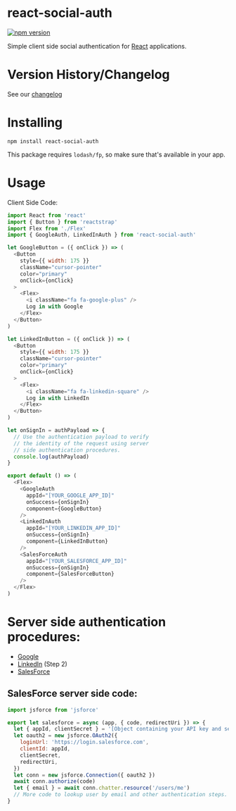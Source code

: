 # react-social-auth

[![npm version](https://badge.fury.io/js/react-social-auth.svg)](https://badge.fury.io/js/react-social-auth)

Simple client side social authentication for [React](https://reactjs.org/) applications.

# Version History/Changelog

See our [changelog](https://github.com/smartprocure/react-social-auth/blob/master/CHANGELOG.md)

# Installing

`npm install react-social-auth`

This package requires `lodash/fp`, so make sure that's available in your app.

# Usage

Client Side Code:

```js
import React from 'react'
import { Button } from 'reactstrap'
import Flex from './Flex'
import { GoogleAuth, LinkedInAuth } from 'react-social-auth'

let GoogleButton = ({ onClick }) => (
  <Button
    style={{ width: 175 }}
    className="cursor-pointer"
    color="primary"
    onClick={onClick}
  >
    <Flex>
      <i className="fa fa-google-plus" />
      Log in with Google
    </Flex>
  </Button>
)

let LinkedInButton = ({ onClick }) => (
  <Button
    style={{ width: 175 }}
    className="cursor-pointer"
    color="primary"
    onClick={onClick}
  >
    <Flex>
      <i className="fa fa-linkedin-square" />
      Log in with LinkedIn
    </Flex>
  </Button>
)

let onSignIn = authPayload => {
  // Use the authentication payload to verify
  // the identity of the request using server
  // side authentication procedures.
  console.log(authPayload)
}

export default () => (
  <Flex>
    <GoogleAuth
      appId="[YOUR_GOOGLE_APP_ID]"
      onSuccess={onSignIn}
      component={GoogleButton}
    />
    <LinkedInAuth
      appId="[YOUR_LINKEDIN_APP_ID]"
      onSuccess={onSignIn}
      component={LinkedInButton}
    />
    <SalesForceAuth
      appId="[YOUR_SALESFORCE_APP_ID]"
      onSuccess={onSignIn}
      component={SalesForceButton}
    />
  </Flex>
)
```

# Server side authentication procedures:

- [Google](https://developers.google.com/identity/sign-in/web/backend-auth)
- [LinkedIn](https://developer.linkedin.com/docs/oauth2) (Step 2)
- [SalesForce](https://help.salesforce.com/articleView?id=remoteaccess_oauth_web_server_flow.htm&type=5)

## SalesForce server side code:

```js
import jsforce from 'jsforce'

export let salesforce = async (app, { code, redirectUri }) => {
  let { appId, clientSecret } = '[Object containing your API key and secret]'
  let oauth2 = new jsforce.OAuth2({
    loginUrl: 'https://login.salesforce.com',
    clientId: appId,
    clientSecret,
    redirectUri,
  })
  let conn = new jsforce.Connection({ oauth2 })
  await conn.authorize(code)
  let { email } = await conn.chatter.resource('/users/me')
  // More code to lookup user by email and other authentication steps.
}
```

